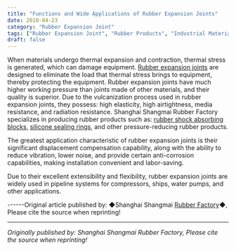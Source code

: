 ```yaml
---
title: "Functions and Wide Applications of Rubber Expansion Joints"
date: 2010-04-23
category: "Rubber Expansion Joint"
tags: ["Rubber Expansion Joint", "Rubber Products", "Industrial Materials"]
draft: false
---
```


When materials undergo thermal expansion and contraction, thermal stress is generated, which can damage equipment. [Rubber expansion joints](http://www.smpolymer.com/xiangjiaopengzhangjie/) are designed to eliminate the load that thermal stress brings to equipment, thereby protecting the equipment. Rubber expansion joints have much higher working pressure than joints made of other materials, and their quality is superior. Due to the vulcanization process used in rubber expansion joints, they possess: high elasticity, high airtightness, media resistance, and radiation resistance. Shanghai Shangmai Rubber Factory specializes in producing rubber products such as: [rubber shock absorbing blocks](http://www.smpolymer.com/), [silicone sealing rings](http://www.smpolymer.com/), and other pressure-reducing rubber products.

The greatest application characteristic of rubber expansion joints is their significant displacement compensation capability, along with the ability to reduce vibration, lower noise, and provide certain anti-corrosion capabilities, making installation convenient and labor-saving.

Due to their excellent extensibility and flexibility, rubber expansion joints are widely used in pipeline systems for compressors, ships, water pumps, and other applications.

------Original article published by: ◆Shanghai Shangmai [Rubber Factory](http://www.smpolymer.com/)◆, Please cite the source when reprinting!

---

*Originally published by: Shanghai Shangmai Rubber Factory, Please cite the source when reprinting!*